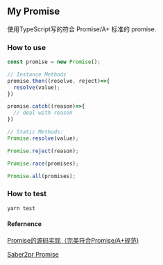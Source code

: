 ## My Promise

使用TypeScript写的符合 Promise/A+ 标准的 promise.

### How to use

```typescript
const promise = new Promise();

// Instance Methods
promise.then((resolve, reject)=>{
  resolve(value);
})

promise.catch((reason)=>{
  // deal with reason
})

// Static Methods:
Promise.resolve(value);

Promise.reject(reason);

Promise.race(promises);

Promise.all(promises);
```

### How to test
```typescript
yarn test
```

#### Refernence

[Promise的源码实现（完美符合Promise/A+规范)](https://github.com/YvetteLau/Blog/issues/2)

[Saber2pr Promise](https://github.com/Saber2pr/promise)
